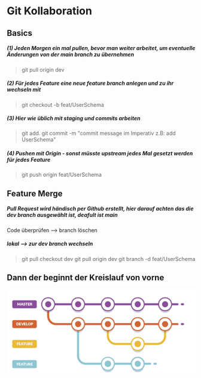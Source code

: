 # Git Kollaboration

## Basics

##### (1) Jeden Morgen ein mal pullen, bevor man weiter arbeitet, um eventuelle Änderungen von der main branch zu übernehmen

> git pull origin dev

##### (2) Für jedes Feature eine neue feature branch anlegen und zu ihr wechseln mit

> git checkout -b feat/UserSchema

##### (3) Hier wie üblich mit staging und commits arbeiten

> git add.
> git commit -m "commit message im Imperativ z.B: add UserSchema"

##### (4) Pushen mit Origin - sonst müsste upstream jedes Mal gesetzt werden für jedes Feature

> git push origin feat/UserSchema

## Feature Merge

##### Pull Request wird händisch per Github erstellt, hier darauf achten das die dev branch ausgewählt ist, deafult ist main

Code überprüfen
--> branch löschen

##### lokal --> zur dev branch wechseln

> git pull checkout dev
> git pull origin dev
> git branch -d feat/UserSchema

## Dann der beginnt der Kreislauf von vorne

![Branch-Struktur](/readmebilder/branchStruktur.png)
